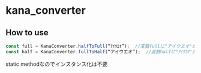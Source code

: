 # kana_converter

## How to use
```js
const full = KanaConverter.halfToFull(“ｱｲｳｴｵ”);  //変数fullに"アイウエオ"が格納
const half = KanaConverter.fullToHalf(“アイウエオ”);  //変数halfに"ｱｲｳｴｵ"が格納
```
static methodなのでインスタンス化は不要
